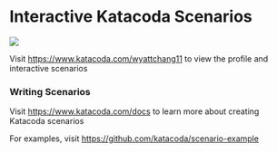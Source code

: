 # Interactive Katacoda Scenarios

[![](http://shields.katacoda.com/katacoda/wyattchang11/count.svg)](https://www.katacoda.com/wyattchang11 "Get your profile on Katacoda.com")

Visit https://www.katacoda.com/wyattchang11 to view the profile and interactive scenarios

### Writing Scenarios
Visit https://www.katacoda.com/docs to learn more about creating Katacoda scenarios

For examples, visit https://github.com/katacoda/scenario-example
